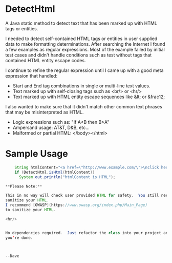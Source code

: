 DetectHtml
==========

A Java static method to detect text that has been marked up with HTML tags
or entities.

I needed to detect self-contained HTML tags or entities in user supplied data
to make formatting determinations.  After searching the Internet I found a
few examples as regular expressions.  Most of the example failed by initial
test cases and didn't handle conditions such as test without tags that
contained HTML entity escape codes.

I continue to refine the regular expression until I came up with a good meta
expression that handled:

- Start and End tag combinations in single or multi-line text values.
- Text marked up with self-closing tags such as &lt;br/&gt; or &lt;hr/&gt;
- Text marked up with HTML entity escape sequences like &amp;lt; or &amp;frac12;

I also wanted to make sure that it didn't match other common text phrases
that may be misinterpreted as HTML.

- Logic expressions such as:  "If A&lt;B then B&gt;A"
- Ampersand usage:  AT&amp;T,  D&amp;B, etc...
- Malformed or partial HTML: &lt;/body&gt;&lt;/html&gt;

# Sample Usage

```java
    String htmlContent="<a href=\"http://www.example.com/\">\nclick here\n</a>";
    if (DetectHtml.isHtml(htmlContent))
      System.out.println("htmlContent is HTML");

**Please Note:**

This in no way will check user provided HTML for safety.  You still need to
sanitize your HTML.  
I recommend [OWASP](https://www.owasp.org/index.php/Main_Page)
to sanitize your HTML.

<hr/>


No dependencies required.  Just refactor the class into your project and
you're done.



--Dave

